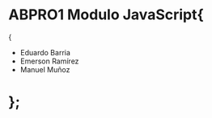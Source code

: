 <h1>ABPRO1 Modulo JavaScript{</h1> {
  <ul>
  <li>Eduardo Barria</li>
  <li>Emerson Ramírez</li>
  <li>Manuel Muñoz</li>
  </ul>
  <h1>};</h1>
